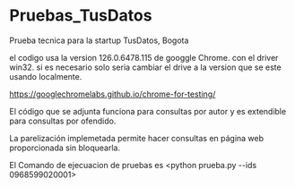 # Pruebas_TusDatos
Prueba tecnica para la startup TusDatos, Bogota

el codigo usa la version 126.0.6478.115 de googgle Chrome. con el driver win32. si es necesario solo seria cambiar el drive a la version que se este usando localmente. 

https://googlechromelabs.github.io/chrome-for-testing/ 

El código que se adjunta funciona para consultas por autor y es extendible para consultas por ofendido. 

La parelización implemetada permite hacer consultas en página web proporcionada sin bloquearla.  

El Comando de ejecuacion de pruebas es <python prueba.py --ids 0968599020001>